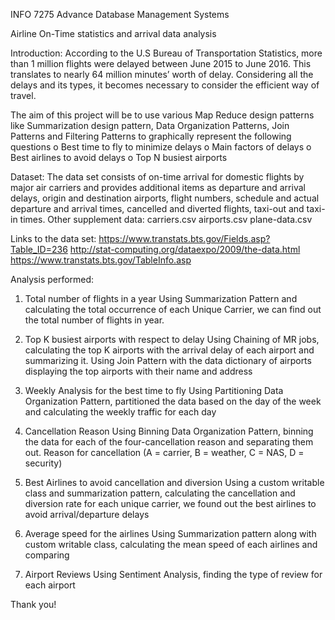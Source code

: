 INFO 7275 Advance Database Management Systems

Airline On-Time statistics and arrival data analysis

Introduction:
According to the U.S Bureau of Transportation Statistics, more than 1 million flights were delayed between June 2015 to June 2016. This translates to nearly 64 million minutes’ worth of delay.
Considering all the delays and its types, it becomes necessary to consider the efficient way of travel.

The aim of this project will be to use various Map Reduce design patterns like Summarization design pattern, Data Organization Patterns, Join Patterns and Filtering Patterns to graphically represent the following questions
o	Best time to fly to minimize delays 
o	Main factors of delays
o	Best airlines to avoid delays
o	Top N busiest airports

Dataset:
The data set consists of on-time arrival for domestic flights by major air carriers and provides additional items as departure and arrival delays, origin and destination airports, flight numbers, schedule and actual departure and arrival times, cancelled and diverted flights, taxi-out and taxi-in times.
Other supplement data:
carriers.csv 
airports.csv
plane-data.csv

Links to the data set:
https://www.transtats.bts.gov/Fields.asp?Table_ID=236
http://stat-computing.org/dataexpo/2009/the-data.html
https://www.transtats.bts.gov/TableInfo.asp



Analysis performed:
1.	Total number of flights in a year
Using Summarization Pattern and calculating the total occurrence of each Unique Carrier, we can find out the total number of flights in year. 
 

2.	Top K busiest airports with respect to delay
Using Chaining of MR jobs, calculating the top K airports with the arrival delay of each airport and summarizing it.
Using Join Pattern with the data dictionary of airports displaying the top airports with their name and address 

 

3.	Weekly Analysis for the best time to fly
Using Partitioning Data Organization Pattern, partitioned the data based on the day of the week and calculating the weekly traffic for each day
 

4.	Cancellation Reason
Using Binning Data Organization Pattern, binning the data for each of the four-cancellation reason and separating them out.
Reason for cancellation (A = carrier, B = weather, C = NAS, D = security)
 

5.	Best Airlines to avoid cancellation and diversion
Using a custom writable class and summarization pattern, calculating the cancellation and diversion rate for each unique carrier, we found out the best airlines to avoid arrival/departure delays
	

6.	Average speed for the airlines
Using Summarization pattern along with custom writable class, calculating the mean speed of each airlines and comparing


7.	Airport Reviews
Using Sentiment Analysis, finding the type of review for each airport
 
 
 Thank you!
